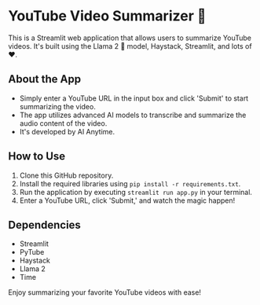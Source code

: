 # YouTube Video Summarizer 🎥

This is a Streamlit web application that allows users to summarize YouTube videos. It's built using the Llama 2 🦙 model, Haystack, Streamlit, and lots of ❤️. 

## About the App

- Simply enter a YouTube URL in the input box and click 'Submit' to start summarizing the video.
- The app utilizes advanced AI models to transcribe and summarize the audio content of the video.
- It's developed by AI Anytime.

## How to Use

1. Clone this GitHub repository.
2. Install the required libraries using `pip install -r requirements.txt`.
3. Run the application by executing `streamlit run app.py` in your terminal.
4. Enter a YouTube URL, click 'Submit,' and watch the magic happen!

## Dependencies

- Streamlit
- PyTube
- Haystack
- Llama 2
- Time

Enjoy summarizing your favorite YouTube videos with ease!
